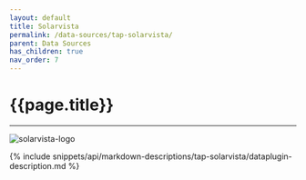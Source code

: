```yaml
---
layout: default
title: Solarvista
permalink: /data-sources/tap-solarvista/
parent: Data Sources
has_children: true
nav_order: 7
---
```


# {{page.title}}

---

![solarvista-logo]({{site.baseurl}}/assets/data_source_images/tap-solarvista.png)

{% include snippets/api/markdown-descriptions/tap-solarvista/dataplugin-description.md %}
